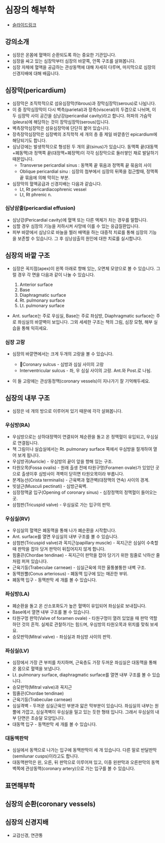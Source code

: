 # 심장의 해부학

* [슬라이드링크](https://www.icloud.com/keynote/0Au4QcuAWLvhYNcUDAmYHmEWg#Heart)

## 강의소개

* 심장은 온몸에 혈액이 순환되도록 하는 중요한 기관입니다.
* 심장을 싸고 있는 심장막부터 심장의 바깥쪽, 안쪽 구조를 살펴봅니다.
* 심장 자체에 혈액을 공급하는 관상동맥에 대해 자세히 다루며, 마지막으로 심장의 신경지배에 대해 배웁니다.

## 심장막(pericardium)

* 심장막은 조직학적으로 섬유심장막(fibrous)과 장막심장막(serous)로 나뉩니다.
* 이 중 장막심장막이 다시 벽측(parietal)과 장측(visceral)의 두겹으로 나뉘며, 이 두 심장막 사이 공간을 심낭강(pericardial cavity)라고 합니다. 허파의 가슴막(pleura)에 해당하는 것이 장막심장막(serous)입니다.
* 벽측장막심장막은 섬유심장막에 단단히 붙어 있습니다. 
* 장측장막심장막은 심장벽의 조직학적 세 개의 층 중 제일 바깥층인 epicardium에 해당되기도 합니다.
* 심낭강에는 발생학적으로 형성된 두 개의 굴(sinus)가 있습니다. 동맥쪽 끝(대동맥+폐동맥)과 정맥쪽 끝(대정맥+폐정맥)이 각각 심장막으로 둘러쌓인 채로 발달하기 때몬입니다.
  * Transverse pericardial sinus : 동맥쪽 끝 묶음과 정맥쪽 끝 묶음의 사이
  * Oblique pericardial sinu : 심장의 첨부에서 심장의 뒤쪽을 접근할때, 정맥쪽 끝 묶음에 의해 막히는 부분.
* 심장막의 혈액공급과 신경지배는 다음과 같습니다.
  * Lt, Rt pericardiacophrenic vessel
  * Lt, Rt phrenic n.

### 심낭삼출(pericardial effusion)

* 심낭강(Pericardial cavity)에 혈액 또는 다른 액체가 차는 경우를 말합니다.
* 심할 경우 심장의 기능을 저하시켜 사망에 이를 수 있는 응급질환입니다.
* 피부 바깥에서 심낭으로 바늘을 찔러 배액을 하는 대증적 치료를 통해 심장의 기능을 보존할 수 있습니다. 그 후 심낭삼출의 원인에 대한 치료를 실시합니다.

## 심장의 바깥 구조

* 심장은 꼭지점(apex)이 왼쪽 아래로 향해 있는, 오면체 모양으로 볼 수 있습니다. 그럴 경우 각 면을 다음과 같이 나눌 수 있습니다.
  1. Anterior surface
  2. Base
  3. Diaphragmatic surface
  4. Rt. pulmonary surface
  5. Lt. pulmonary surface

* Ant. surface는 주로 우심실, Base는 주로 좌심방, Diaphragmatic surface는 주로 좌심실의 바깥벽이 보입니다. 그외 세세한 구조는 책의 그림, 심장 모형, 해부 실습을 통해 익히세요.

### 심장 고랑

* 심장의 바깥면에서는 크게 두개의 고랑을 볼 수 있습니다.
  * Coronary sulcus - 심방과 심실 사이의 고랑
  * Interventricular sulcus - 좌, 우 심실 사이의 고랑. Ant.와 Post.로 나뉨.

* 이 들 고랑에는 관상동정맥(coronary vessels)이 지나가기 잘 기억해두세요.

## 심장의 내부 구조

* 심장은 네 개의 방으로 이루어져 있기 때문에 각각 살펴봅니다.

### 우심방(RA)

* 우심방으로는 상하대정맥이 연결되어 체순환을 돌고 온 정맥혈이 유입되고, 우심실로 연결됩니다.
* 책 그림이나 실습실에서는 Rt. pulmonary surface 쪽에서 우심방을 절개하여 열어 보게 됩니다.
* 우심방귀(Auricle) - 우심방의 끝이 앞을 향해 있는 구조.
* 타원오목(Fossa ovalis) - 원래 출생 전에 타원구멍(Foramen ovale)가 있었던 곳으로 출생이후 심방사이 격벽이 닫히면 타원오목이라 부릅니다.
* 분계능선(Crista terminalis) - 근육벽과 혈관벽(대정맥의 연속) 사이의 경계.
* 빗살근(Musculi pectinati) - 심방근육벽.
* 심장정맥굴 입구(Opening of coronary sinus) - 심장정맥의 정맥혈이 들어오는 곳. 
* 삼첨판(Tricuspid valve) - 우심실로 가는 입구의 판막.

### 우심실(RV)

* 우심실의 혈액은 폐동맥을 통해 나가 폐순환을 시작합니다.
* Ant. surface를 열면 우심실의 내부 구조를 볼 수 있습니다.
* 삼첨판(Tricuspid valve)과 꼭지근(papillary muscle) - 꼭지근은 심실이 수축할 때 판막을 잡아 당겨 판막이 뒤집어지지 않게 합니다.
* 힘줄끈(Chordae tendinae) - 꼭지근이 판막을 잡아 당기기 위한 힘줄로 낙하산 줄처럼 퍼져 있습니다.
* 근육기둥(Trabeculae carneae) - 심실근육에 의한 울퉁불퉁한 내벽 구조.
* 동맥원뿔(Conus arteriosus) - 폐동맥 입구에 있는 매끈한 부위.
* 폐동맥 입구 - 동맥판막 세 개를 볼 수 있습니다.

### 좌심방(LA)

* 폐순환을 돌고 온 산소포화도가 높은 혈액이 유입되어 좌심실로 보내집니다.
* Base에서 열면 내부 구조를 볼 수 있습니다.
* 타원구멍 판막(Valve of foramen ovale) - 타원구멍이 열려 있었을 때 판막 역할하던 것의 흔적. 실제로 관찰하기는 힘드며, 우심방의 타원오목과 위치를 맞춰 보세요.
* 승모판막(Mitral valve) - 좌심실과 좌심방 사이의 판막.

### 좌심실(LV)

* 심장에서 가장 큰 부피를 차지하며, 근육층도 가장 두꺼운 좌심실은 대동맥을 통해 온 몸으로 혈액을 보냅니다.
* Lt. pulmonary surface, diaphragmatic surface를 열면 내부 구조를 볼 수 있습니다.
* 승모판막(Mitral valve)과 꼭지근
* 힘줄끈(Chordae tendinae)
* 근육기둥(Trabeculae carneae)
* 심실격벽 - 두꺼운 심실근육인 부분과 앏은 막부분이 있습니다. 좌심실의 내부는 원뿔에 가깝고, 심실격벽이 우심실을 밀고 있는 듯한 형태 입니다. 그래서 우심실의 내부 단면은 초승달 모양입니다.
* 대동맥 입구 - 동맥판막 세 개를 볼 수 있습니다.

### 대동맥판막

* 심실에서 동맥으로 나가는 입구에 동맥판막이 세 개 있습니다. 다른 말로 반달판막(semilunar cusps)이라고도 합니다.
* 대동맥판막은 왼, 오른, 뒤 판막으로 이루어져 있고, 이중 왼판막과 오른판막의 동맥벽쪽에 관상동맥(coronary artery)으로 가는 입구를 볼 수 있습니다.

## 표면해부학

## 심장의 순환(coronary vessels)

## 심장의 신경지배

* 교감신경, 연관통




